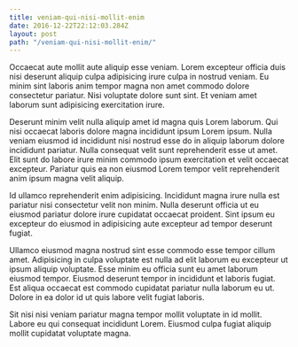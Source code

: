 ```yaml
---
title: veniam-qui-nisi-mollit-enim
date: 2016-12-22T22:12:03.284Z
layout: post
path: "/veniam-qui-nisi-mollit-enim/"
---
```


Occaecat aute mollit aute aliquip esse veniam. Lorem excepteur officia duis nisi deserunt aliquip culpa adipisicing irure culpa in nostrud veniam. Eu minim sint laboris anim tempor magna non amet commodo dolore consectetur pariatur. Nisi voluptate dolore sunt sint. Et veniam amet laborum sunt adipisicing exercitation irure.

Deserunt minim velit nulla aliquip amet id magna quis Lorem laborum. Qui nisi occaecat laboris dolore magna incididunt ipsum Lorem ipsum. Nulla veniam eiusmod id incididunt nisi nostrud esse do in aliquip laborum dolore incididunt pariatur. Nulla consequat velit sunt reprehenderit esse ut amet. Elit sunt do labore irure minim commodo ipsum exercitation et velit occaecat excepteur. Pariatur quis ea non eiusmod Lorem tempor velit reprehenderit anim ipsum magna velit aliquip.

Id ullamco reprehenderit enim adipisicing. Incididunt magna irure nulla est pariatur nisi consectetur velit non minim. Nulla deserunt officia ut eu eiusmod pariatur dolore irure cupidatat occaecat proident. Sint ipsum eu excepteur do eiusmod in adipisicing aute excepteur ad tempor deserunt fugiat.

Ullamco eiusmod magna nostrud sint esse commodo esse tempor cillum amet. Adipisicing in culpa voluptate est nulla ad elit laborum eu excepteur ut ipsum aliquip voluptate. Esse minim eu officia sunt eu amet laborum eiusmod tempor. Eiusmod deserunt tempor in incididunt et laboris fugiat. Est aliqua occaecat est commodo cupidatat pariatur nulla laborum eu ut. Dolore in ea dolor id ut quis labore velit fugiat laboris.

Sit nisi nisi veniam pariatur magna tempor mollit voluptate in id mollit. Labore eu qui consequat incididunt Lorem. Eiusmod culpa fugiat aliquip mollit cupidatat voluptate magna.